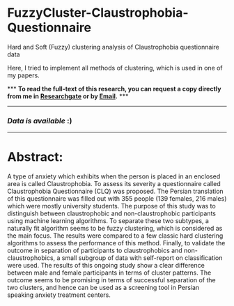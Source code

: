 # FuzzyCluster-Claustrophobia-Questionnaire
Hard and Soft (Fuzzy) clustering analysis of Claustrophobia questionnaire data


Here, I tried to implement all methods of clustering, which is used in one of my papers.

*** **To read the full-text of this research, you can request a copy directly from me in [Researchgate](https://www.researchgate.net/publication/354278285_Fuzzy_Cluster_analysis_of_Claustrophobia_questionnaire_data_in_Iranian_male_and_female_educated_populations) or by [Email](shosseini22@ku.edu.tr).** ***

------------------------------------------------------------------------------------------------
### ***Data is available*** :)
------------------------------------------------------------------------------------------------

# Abstract:
A type of anxiety which exhibits when the person is placed in an enclosed area is called Claustrophobia. To assess its severity a questionnaire called Claustrophobia Questionnaire (CLQ) was proposed. The Persian translation of this questionnaire was filled out with 355 people (139 females, 216 males) which were mostly university students. The purpose of this study was to distinguish between claustrophobic and non-claustrophobic participants using machine learning algorithms. To separate these two subtypes, a naturally fit algorithm seems to be fuzzy clustering, which is considered as the main focus. The results were compared to a few classic hard clustering algorithms to assess the performance of this method. Finally, to validate the outcome in separation of participants to claustrophobics and non-claustrophobics, a small subgroup of data with self-report on classification were used. The results of this ongoing study show a clear difference between male and female participants in terms of cluster patterns. The outcome seems to be promising in terms of successful separation of the two clusters, and hence can be used as a screening tool in Persian speaking anxiety treatment centers.
